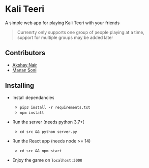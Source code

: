 # Kali Teeri

A simple web app for playing Kali Teeri with your friends

> Currenrty only supports one group of people playing at a time, support for multiple groups may be added later

## Contributors
* [Akshay Nair](https://github.com/akshaynair319)
* [Manan Soni](https://github.com/MananSoni42)

## Installing 

* Install dependancies
    * `pip3 install -r requirements.txt`
    * `npm install`

* Run the server (needs python 3.7+)
    * `cd src && python server.py`

* Run the React app (needs node >= 14)
    * `cd src && npm start`

* Enjoy the game on `localhost:3000`


